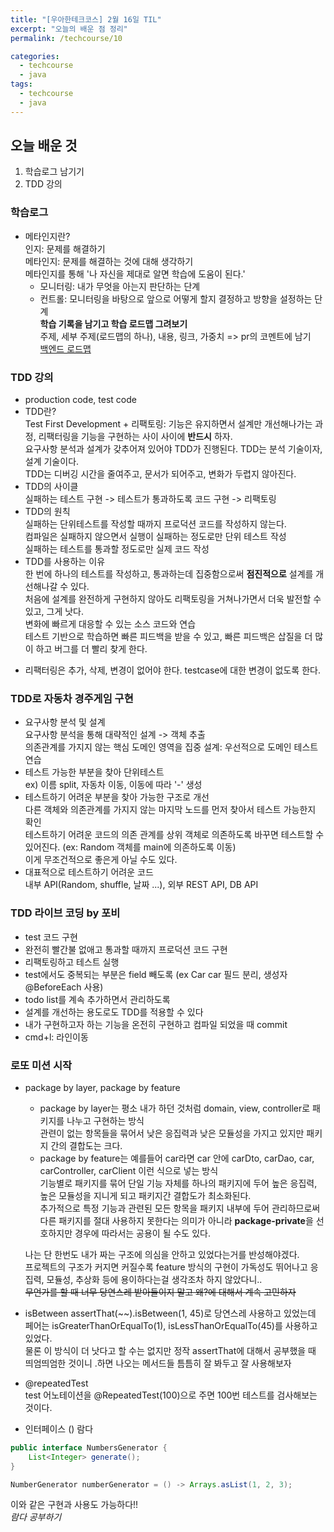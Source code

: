 ```yaml
---
title: "[우아한테크코스] 2월 16일 TIL"
excerpt: "오늘의 배운 점 정리"
permalink: /techcourse/10

categories:
  - techcourse
  - java
tags:
  - techcourse
  - java
---
```

## 오늘 배운 것
1. 학습로그 남기기
2. TDD 강의

### 학습로그
- 메타인지란?  
인지: 문제를 해결하기  
메타인지: 문제를 해결하는 것에 대해 생각하기  
메타인지를 통해 '나 자신을 제대로 알면 학습에 도움이 된다.'  
  - 모니터링: 내가 무엇을 아는지 판단하는 단계
  - 컨트롤: 모니터링을 바탕으로 앞으로 어떻게 할지 결정하고 방향을 설정하는 단계  
  **학습 기록을 남기고 학습 로드맵 그려보기**  
주제, 세부 주제(로드맵의 하나), 내용, 링크, 가중치 => pr의 코멘트에 남기  
[백엔드 로드맵](https://github.com/woowacourse/back-end-roadmap)  

### TDD 강의
- production code, test code  
- TDD란?  
Test First Development + 리팩토링: 기능은 유지하면서 설계만 개선해나가는 과정, 리팩터링을 기능을 구현하는 사이 사이에 **반드시** 하자.  
요구사항 분석과 설계가 갖추어져 있어야 TDD가 진행된다. TDD는 분석 기술이자, 설계 기술이다.  
TDD는 디버깅 시간을 줄여주고, 문서가 되어주고, 변화가 두렵지 않아진다.  
- TDD의 사이클  
실패하는 테스트 구현 -> 테스트가 통과하도록 코드 구현 -> 리팩토링  
- TDD의 원칙  
실패하는 단위테스트를 작성할 때까지 프로덕션 코드를 작성하지 않는다.  
컴파일은 실패하지 않으면서 실행이 실패하는 정도로만 단위 테스트 작성  
실패하는 테스트를 통과할 정도로만 실제 코드 작성  
- TDD를 사용하는 이유  
한 번에 하나의 테스트를 작성하고, 통과하는데 집중함으로써 **점진적으로** 설계를 개선해나갈 수 있다.  
처음에 설계를 완전하게 구현하지 않아도 리팩토링을 거쳐나가면서 더욱 발전할 수 있고, 그게 낫다.  
변화에 빠르게 대응할 수 있는 소스 코드와 연습  
테스트 기반으로 학습하면 빠른 피드백을 받을 수 있고, 빠른 피드백은 삽질을 더 많이 하고 버그를 더 빨리 찾게 한다.  
+ 리팩터링은 추가, 삭제, 변경이 없어야 한다. testcase에 대한 변경이 없도록 한다.  

### TDD로 자동차 경주게임 구현
- 요구사항 분석 및 설계  
요구사항 분석을 통해 대략적인 설계 -> 객체 추출  
의존관계를 가지지 않는 핵심 도메인 영역을 집중 설계: 우선적으로 도메인 테스트 연습  
- 테스트 가능한 부분을 찾아 단위테스트  
ex) 이름 split, 자동차 이동, 이동에 따라 '-' 생성  
- 테스트하기 어려운 부분을 찾아 가능한 구조로 개선  
다른 객체와 의존관계를 가지지 않는 마지막 노드를 먼저 찾아서 테스트 가능한지 확인  
테스트하기 어려운 코드의 의존 관계를 상위 객체로 의존하도록 바꾸면 테스트할 수 있어진다. (ex: Random 객체를 main에 의존하도록 이동)  
이게 무조건적으로 좋은게 아닐 수도 있다.  
- 대표적으로 테스트하기 어려운 코드  
내부 API(Random, shuffle, 날짜 ...), 외부 REST API, DB API  

### TDD 라이브 코딩 by 포비
- test 코드 구현  
- 완전히 빨간불 없애고 통과할 때까지 프로덕션 코드 구현  
- 리팩토링하고 테스트 실행
- test에서도 중복되는 부분은 field 빼도록 (ex Car car 필드 분리, 생성자 @BeforeEach 사용)
- todo list를 계속 추가하면서 관리하도록  
- 설계를 개선하는 용도로도 TDD를 적용할 수 있다  
- 내가 구현하고자 하는 기능을 온전히 구현하고 컴파일 되었을 때 commit  
- cmd+l: 라인이동

### 로또 미션 시작
- package by layer, package by feature  
    - package by layer는 평소 내가 하던 것처럼 domain, view, controller로 패키지를 나누고 구현하는 방식  
    관련이 없는 항목들을 묶어서 낮은 응집력과 낮은 모듈성을 가지고 있지만 패키지 간의 결합도는 크다.  
    - package by feature는 예를들어 car라면 car 안에 carDto, carDao, car, carController, carClient 이런 식으로 넣는 방식  
    기능별로 패키지를 묶어 단일 기능 자체를 하나의 패키지에 두어 높은 응집력, 높은 모듈성을 지니게 되고 패키지간 결합도가 최소화된다.  
    추가적으로 특정 기능과 관련된 모든 항목을 패키지 내부에 두어 관리하므로써 다른 패키지를 절대 사용하지 못한다는 의미가 아니라 **package-private**을 선호하지만 경우에 따라서는 공용이 될 수도 있다.  

  나는 단 한번도 내가 짜는 구조에 의심을 안하고 있었다는거를 반성해야겠다.  
  프로젝트의 구조가 커지면 커질수록 feature 방식의 구현이 가독성도 뛰어나고 응집력, 모듈성, 추상화 등에 용이하다는걸 생각조차 하지 않았다니..  
  ~~무언가를 할 때 너무 당연스레 받아들이지 말고 왜?에 대해서 계속 고민하자~~
- isBetween
assertThat(~~).isBetween(1, 45)로 당연스레 사용하고 있었는데 페어는 isGreaterThanOrEqualTo(1), isLessThanOrEqualTo(45)를 사용하고 있었다.  
물론 이 방식이 더 낫다고 할 수는 없지만 정작 assertThat에 대해서 공부했을 때 띄엄띄엄한 것이니 .하면 나오는 메서드들 틈틈히 잘 봐두고 잘 사용해보자  
- @repeatedTest  
test 어노테이션을 @RepeatedTest(100)으로 주면 100번 테스트를 검사해보는 것이다.  
- 인터페이스 () 람다  
```java
public interface NumbersGenerator {
    List<Integer> generate();
}
```
```java
NumberGenerator numberGenerator = () -> Arrays.asList(1, 2, 3);
```  
이와 같은 구현과 사용도 가능하다!!  
*람다 공부하기*